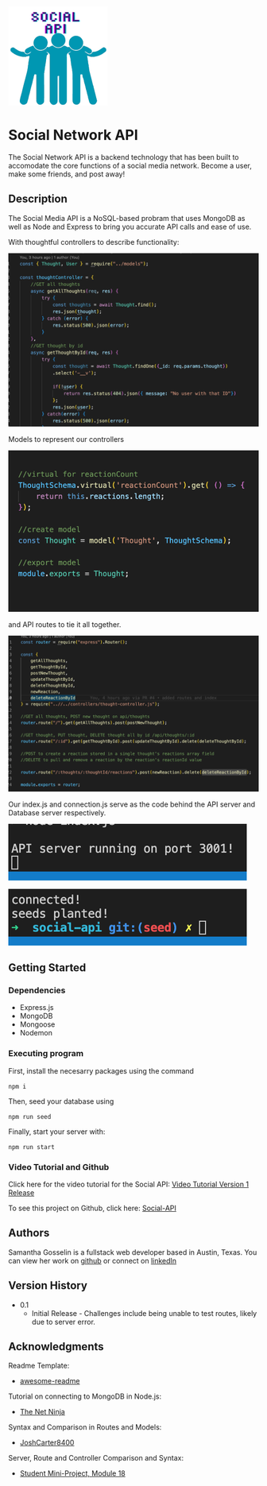 ![SocialAPI](./images/API.png)

# Social Network API


The Social Network API is a backend technology that has been built to accomodate the core functions of a social media network. Become a user, make some friends, and post away!

## Description

The Social Media API is a NoSQL-based probram that uses MongoDB as well as Node and Express to bring you accurate API calls and ease of use. 

With thoughtful controllers to describe functionality:

![controller](./images/controller.png)

Models to represent our controllers

![model](./images/model.png)

and API routes to tie it all together.

![route](./images/route.png)

Our index.js and connection.js serve as the code behind the API server and Database server respectively. 

![serverapi](./images/server.png)

![dbserver](./images/dbserver.png)

## Getting Started

### Dependencies

* Express.js
* MongoDB
* Mongoose
* Nodemon

### Executing program

First, install the necesarry packages using the command 
```
npm i
```
Then, seed your database using 
```
npm run seed
```
Finally, start your server with:
```
npm run start
```
### Video Tutorial and Github

Click here for the video tutorial for the Social API: [Video Tutorial Version 1 Release](https://drive.google.com/file/d/1W-s1zSxOnguxT17AFkTLRVQJHJTiHjI6/view)

To see this project on Github, click here: [Social-API](https://github.com/Samanthag2009/social-api)

## Authors

Samantha Gosselin is a fullstack web developer based in Austin, Texas. You can view her work on [github](https://github.com/Samanthag2009) or connect on [linkedIn](https://www.linkedin.com/in/samantha-gosselin-37493517/)

## Version History

* 0.1
    * Initial Release - Challenges include being unable to test routes, likely due to server error.

## Acknowledgments

Readme Template:
* [awesome-readme](https://github.com/matiassingers/awesome-readme)

Tutorial on connecting to MongoDB in Node.js:
* [The Net Ninja](https://www.youtube.com/watch?v=gGNquGHqpNI)

Syntax and Comparison in Routes and Models:
* [JoshCarter8400](https://github.com/JoshCarter8400/social-network-api/tree/main)

Server, Route and Controller Comparison and Syntax:
* [Student Mini-Project, Module 18](https://github.com/the-Coding-Boot-Camp-at-UT/UTA-VIRT-FSF-PT-11-2022-U-LOLC/tree/main/18-NoSQL/01-Activities/28-Stu_Mini-Project) 

